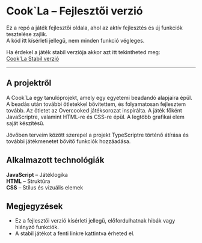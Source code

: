 # Cook`La – Fejlesztői verzió

Ez a repó a játék fejlesztői oldala, ahol az aktív fejlesztés és új funkciók tesztelése zajlik.  
A kód itt kísérleti jellegű, nem minden funkció végleges.

Ha érdekel a játék stabil verziója akkor azt itt tekintheted meg: 
<br>
[Cook'La Stabil verzió](https://github.com/BakosAlbert/Cook-La)

---

## A projektről
A Cook`La egy tanulóprojekt, amely egy egyetemi beadandó alapjaira épül. A beadás után további ötletekkel bővítettem, és folyamatosan fejlesztem tovább. Az ötletet az Overcooked játéksorozat inspirálta. A játék főként JavaScriptre, valamint HTML-re és CSS-re épül. A legtöbb grafikai elem saját készítésű.

Jövőben terveim között szerepel a projekt TypeScriptre történő átírása és további játékmenetet bővítő funkciók hozzáadása.

## Alkalmazott technológiák

**JavaScript** – Játéklogika  
**HTML** – Struktúra  
**CSS** – Stílus és vizuális elemek  

## Megjegyzések
- Ez a fejlesztői verzió kísérleti jellegű, előfordulhatnak hibák vagy hiányzó funkciók.
- A stabil játékot a fenti linkre kattintva érheted el.
